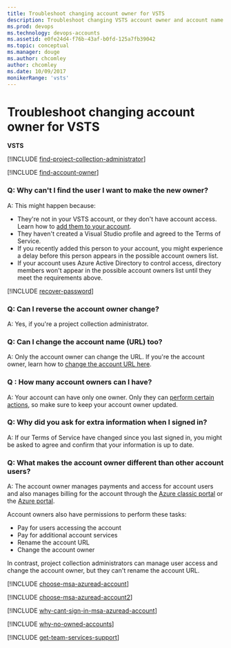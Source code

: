 ```yaml
---
title: Troubleshoot changing account owner for VSTS 
description: Troubleshoot changing VSTS account owner and account name (URL), difference between account owner and account user, frequently asked questions (FAQ)
ms.prod: devops
ms.technology: devops-accounts
ms.assetid: e0fe24d4-f76b-43af-b0fd-125a7fb39042
ms.topic: conceptual
ms.manager: douge
ms.author: chcomley
author: chcomley
ms.date: 10/09/2017
monikerRange: 'vsts'
---
```

# Troubleshoot changing account owner for VSTS

**VSTS**

<a name="find-owner-pca"></a>

[!INCLUDE [find-project-collection-administrator](../../_shared/qa-find-project-collection-administrator.md)]

[!INCLUDE [find-account-owner](../../_shared/qa-find-account-owner.md)]

<a name="NoNewOwner"></a>

### Q: Why can't I find the user I want to make the new owner?

A: This might happen because:

*	They're not in your VSTS account, 
or they don't have account access. 
Learn how to [add them to your account](add-account-users-from-user-hub.md).  
*	They haven't created a Visual Studio profile 
and agreed to the Terms of Service.  
*	If you recently added this person to your account, 
you might experience a delay before this person appears 
in the possible account owners list.   
*	If your account uses Azure Active Directory to control access, 
directory members won't appear in the possible account owners 
list until they meet the requirements above.

[!INCLUDE [recover-password](../../_shared/qa-recover-password.md)]

### Q: Can I reverse the account owner change?

A: Yes, if you're a project collection administrator.

### Q: Can I change the account name (URL) too?

A: Only the account owner can change the URL. 
If you're the account owner, learn how to 
[change the account URL here](rename-vsts-account.md).

### Q :	How many account owners can I have?

A:	Your account can have only one owner. 
Only they can [perform certain actions](#owner-differences), 
so make sure to keep your account owner updated.

### Q: Why did you ask for extra information when I signed in?

A: If our Terms of Service have changed since you last signed in, 
you might be asked to agree and confirm that your information is up to date.

<a name="owner-differences"></a>

### Q: What makes the account owner different than other account users?

A: The account owner manages payments and access for account users and also manages billing for the account through the 
[Azure classic portal](https://manage.windowsazure.com/) or the
[Azure portal](https://portal.azure.com). 

Account owners also have permissions to perform these tasks:

*	Pay for users accessing the account
*	Pay for additional account services
*	Rename the account URL
*	Change the account owner

In contrast, project collection administrators can manage user access 
and change the account owner, but they can't rename the account URL.

<a name="ChooseOrgAcctMSAcct"></a>

[!INCLUDE [choose-msa-azuread-account](../../_shared/qa-choose-msa-azuread-account.md)]

[!INCLUDE [choose-msa-azuread-account2](../../_shared/qa-choose-msa-azuread-account2.md)]

[!INCLUDE [why-cant-sign-in-msa-azuread-account](../../_shared/qa-why-cant-sign-in-msa-azuread-account.md)]

[!INCLUDE [why-no-owned-accounts](../../_shared/qa-why-no-owned-accounts.md)]

<a name="get-support"></a>

[!INCLUDE [get-team-services-support](../../_shared/qa-get-vsts-support.md)]

